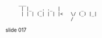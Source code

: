          ___
          | |_   _. ._  |        _
          | | | (_| | | |<   \/ (_) |_|
                             /
















































































slide 017

